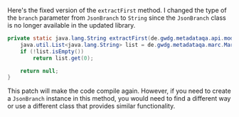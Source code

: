 Here's the fixed version of the `extractFirst` method. I changed the type of the `branch` parameter from `JsonBranch` to `String` since the `JsonBranch` class is no longer available in the updated library.

```java
private static java.lang.String extractFirst(de.gwdg.metadataqa.api.model.pathcache.JsonPathCache cache, String branch) {
    java.util.List<java.lang.String> list = de.gwdg.metadataqa.marc.MarcFactory.extractList(cache, branch);
    if (!list.isEmpty())
        return list.get(0);

    return null;
}
```

This patch will make the code compile again. However, if you need to create a `JsonBranch` instance in this method, you would need to find a different way or use a different class that provides similar functionality.